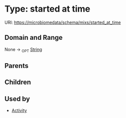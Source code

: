 
# Type: started at time




URI: [https://microbiomedata/schema/mixs/started_at_time](https://microbiomedata/schema/mixs/started_at_time)


## Domain and Range

None ->  <sub>OPT</sub> [String](types/String.md)

## Parents


## Children


## Used by

 * [Activity](Activity.md)
